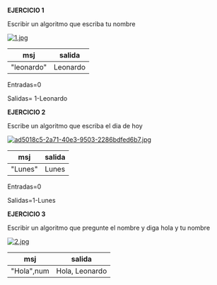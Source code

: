 **EJERCICIO 1**

Escribir un algoritmo que escriba tu nombre

[![1.jpg](https://i.postimg.cc/cH3mH7bp/1.jpg)](https://postimg.cc/dkqdNCv6)

|msj|salida|
|-|-|
|"leonardo"|Leonardo|

Entradas=0

Salidas= 1-Leonardo

**EJERCICIO 2**

Escribe un algoritmo que escriba el dia de hoy

[![ad5018c5-2a71-40e3-9503-2286bdfed6b7.jpg](https://i.postimg.cc/J48LRPFW/ad5018c5-2a71-40e3-9503-2286bdfed6b7.jpg)](https://postimg.cc/F1TqZgmP)

|msj|salida|
|-|-|
|"Lunes"|Lunes|

Entradas=0

Salidas=1-Lunes

**EJERCICIO 3**

Escribir un algoritmo que pregunte el nombre y diga hola y tu nombre

[![2.jpg](https://i.postimg.cc/0QvfzK1r/2.jpg)](https://postimg.cc/67HRS33N)

|msj|salida|
|-|-|
|"Hola",num|Hola, Leonardo|


